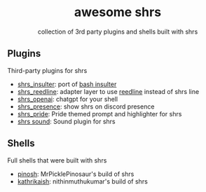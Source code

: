 
<div align="center">

# awesome shrs

collection of 3rd party plugins and shells built with shrs

</div>

## Plugins

Third-party plugins for shrs
- [shrs_insulter](https://github.com/nithinmuthukumar/shrs_insulter): port of [bash insulter](https://github.com/hkbakke/bash-insulter)
- [shrs_reedline](https://github.com/MrPicklePinosaur/shrs_reedline): adapter layer to use [reedline](https://github.com/nushell/reedline) instead of shrs line
- [shrs_openai](https://github.com/MrPicklePinosaur/shrs_openai): chatgpt for your shell
- [shrs_presence](https://github.com/nithinmuthukumar/shrs_presence): show shrs on discord presence
- [shrs_pride](https://github.com/nithinmuthukumar/shrs_pride): Pride themed prompt and highlighter for shrs
- [shrs sound](https://github.com/nithinmuthukumar/shrs_sound): Sound plugin for shrs
## Shells

Full shells that were built with shrs
- [pinosh](https://github.com/MrPicklePinosaur/pinosh): MrPicklePinosaur's build of shrs
- [kathrikaish](https://github.com/nithinmuthukumar/kathrikaish): nithinmuthukumar's build of shrs

